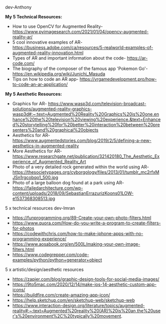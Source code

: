 dev-Anthony

**My 5 Technical Resources:**
* How to use OpenCV for Augmented Reality- https://www.pyimagesearch.com/2021/01/04/opencv-augmented-reality-ar/ 
* 5 cool innovative examples of AR- https://business.adobe.com/ca/resources/5-realworld-examples-of-augmented-reality-innovation.html 
* Types of AR and important information about the code- https://ar-code.com/
* The biography of the composer of the famous app 'Pokemon Go'- https://en.wikipedia.org/wiki/Junichi_Masuda
* Tips on how to code an AR app- https://vrgamedevelopment.pro/how-to-code-an-ar-application/


**My 5 Aesthetic Resources:**
* Graphics for AR- https://www.wasp3d.com/television-broadcast-solutions/augmented-reality-graphics-wasp3d#:~:text=Augmented%20Reality%20Graphics%20is%20one,enhance%20the%20television%20viewing%20experience.&text=Enhanced%20storytelling%20for%20better%20interaction%20between%20presenters%20and%20graphical%20objects
* Aesthetics for AR- https://www.augmentedstories.com/blog/2019/2/5/defining-a-new-aesthetics-in-augmented-reality
* More Aesthetics for AR- https://www.researchgate.net/publication/321420180_The_Aesthetic_Experience_of_Augmented_Reality_Art
* Photo of a very detailed rock generated within the world using AR- https://thesocietypages.org/cyborgology/files/2013/01/tumblr_mc2rfxMJSn1rgcobqo1_500.jpg 
* Photo of a large balloon dog found at a park using AR- https://failedarchitecture.com/wp-content/uploads/2018/09/SebastianErrazurizKoons01LOW-e1537368308513.jpg


5 x technical resources
dev-Imran
- https://funprogramming.org/89-Create-your-own-photo-filters.html
- https://www.quora.com/How-do-you-write-a-program-to-create-filters-for-photos
- https://codewithchris.com/how-to-make-iphone-apps-with-no-programming-experience/
- https://www.aosabook.org/en/500L/making-your-own-image-filters.html
- https://www.codegrepper.com/code-examples/python/python+generator+object

5 x artistic/design/aesthetic resources
- https://zapier.com/blog/graphic-design-tools-for-social-media-images/
- https://9to5mac.com/2020/12/14/make-ios-14-aesthetic-custom-app-icons/
- https://buildfire.com/create-amazing-app-icon/
- https://help.sketchup.com/en/sketchup-web/sketchup-web
- https://www.interaction-design.org/literature/topics/augmented-reality#:~:text=Augmented%20reality%20(AR)%20is%20an,the%20user's%20environment%2C%20typically%20movement.

 
